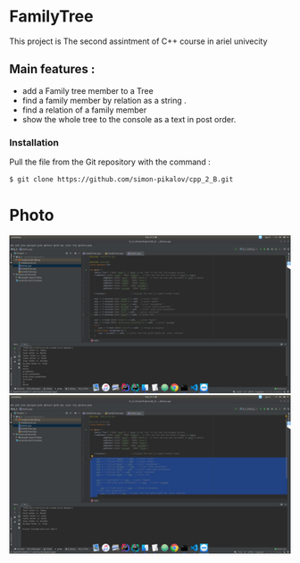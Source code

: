 # FamilyTree
This  project is The second assintment of C++ course in ariel univecity 
  
 
 Main features : 
  -  
  - add a Family tree member to a Tree 
  - find a family member by relation as a string .
  - find a relation of a family member 
  - show the whole tree to the console as a text in post order.

 

  
### Installation



Pull the file from the Git repository with the command : 
```sh
$ git clone https://github.com/simon-pikalov/cpp_2_B.git

```

# Photo
![](photoLib/1.png)
![](photoLib/2.png)


